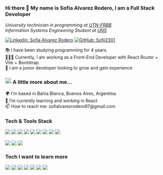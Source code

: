 ### Hi there 👋 My name is Sofia Alvarez Rodero, I am a Full Stack Developer

<p><em> 
  University technician in programming at <a href="https://www.frbb.utn.edu.ar/frbb/">UTN-FRBB</a></br>
  Information Systems Engineering Student at <a href="https://www.uns.edu.ar/">UNS</a>
</em></p>

[![Linkedin: Sofia Alvarez Rodero](https://img.shields.io/badge/-Sofia_Alvarez_Rodero-blue?style=flat-square&logo=Linkedin&logoColor=white&link=https://www.linkedin.com/in/sofi-alvarez-rodero/)](https://www.linkedin.com/in/sofi-alvarez-rodero/)
[![GitHub: Sofii2301](https://img.shields.io/github/followers/Sofii2301?label=follow&style=social)](https://github.com/Sofii2301)

<p>
  📚 I have been studying programming for 4 years. </br>
  👩🏼‍💻 Currently, I am working as a Front-End Developer with React Router + Vite + Bootstrap. </br>
  💪 I am a junior developer looking to grow and gain experience
</p>

### <img src="https://cdn.icon-icons.com/icons2/4076/PNG/512/speech_bubble_help_communications_chat_box_about_info_information_icon_258922.png" width="20"> A little more about me... 

<p>
  🌍 I'm based in Bahia Blanca, Buenos Aires, Argentina. </br>
  🌱 I’m currently learning and working in React </br>
  📫 How to reach me: sofialvarezrodero97@gmail.com
</p>

### Tech & Tools Stack  <!-- <img src="https://img.shields.io/badge/--?style=flat&logo=&logoColor=FFFFFF"> -->

<p>
  <img src = "https://img.shields.io/badge/-HTML5-E34F26?style=flat&logo=html5&logoColor=white"> 
  <img src = "https://img.shields.io/badge/-CSS3-1572B6?style=flat&logo=css3&logoColor=white">
  <img src="http://img.shields.io/badge/-Java-F89820?style=flat&logo=java&logoColor=white">
  <img src="https://img.shields.io/badge/-React-000000?style=flat&logo=react&logoColor=00c8ff">
  <img src="https://img.shields.io/badge/-MySQL-F29111?style=flat&logo=mysql&logoColor=FFFFFF">
  <img src="https://img.shields.io/badge/-JavaScript-eed718?style=flat&logo=javascript&logoColor=ffffff">
  <img src="https://img.shields.io/badge/-Flask-000000?style=flat&logo=flask&logoColor=FFFFFF">
  <img src="https://img.shields.io/badge/-Angular-0F0F11?style=flat&logo=angular&logoColor=FFFFFF">
  <img src="https://img.shields.io/badge/-Bootstrap-563D7C?style=flat&logo=bootstrap&logoColor=white">
  </br></br>
  <img src="http://img.shields.io/badge/-Git-F1502F?style=flat&logo=git&logoColor=FFFFFF">
  <img src="http://img.shields.io/badge/-Github-000000?style=flat&logo=github&logoColor=FFFFFF">
  <img src="http://img.shields.io/badge/-VS%20Code-007ACC?style=flat&logo=visual%20studio%20code&logoColor=white">
</p>

### Tech I want to learn more
<p>
  <img src="https://img.shields.io/badge/-MongoDB-4DB33D?style=flat&logo=mongodb&logoColor=FFFFFF">
  <img src="https://img.shields.io/badge/-Android Studio-3DDC84?style=flat&logo=androidstudio&logoColor=FFFFFF">
  <img src="https://img.shields.io/badge/-Flutter-02569B?style=flat&logo=flutter&logoColor=FFFFFF">
  <img src="https://img.shields.io/badge/-TypeScript-3178C6?style=flat&logo=typescript&logoColor=FFFFFF">
  <img src="https://img.shields.io/badge/-Node.js-3C873A?style=flat&logo=Node.js&logoColor=white">
  <img src="https://img.shields.io/badge/-Express.js-787878?style=flat">
  <img src="https://img.shields.io/badge/-Dart-0175C2?style=flat&logo=dart&logoColor=FFFFFF">
</p>

<!--
**Sofii2301/Sofii2301** is a ✨ _special_ ✨ repository because its `README.md` (this file) appears on your GitHub profile.

Here are some ideas to get you started:

- 🔭 I’m currently working on ...
- 🌱 I’m currently learning ...
- 👯 I’m looking to collaborate on ...
- 🤔 I’m looking for help with ...
- 💬 Ask me about ...
- 📫 How to reach me: ...
- 😄 Pronouns: ...
- ⚡ Fun fact: ...
-->

